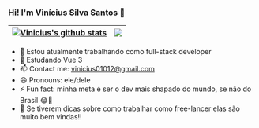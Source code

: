 ### Hi! I'm Vinícius Silva Santos 👻

| <a href="https://github.com/viniciussis/My_GitHub_ReadMe_Stats"><img align="center" src="https://my-git-hub-read-me-stats.vercel.app/api?username=viniciussis&show_icons=true&include_all_commits=true&theme=buefy&hide_border=true" alt="Vinicius's github stats" /></a> | <a href="https://github.com/viniciussis/My_GitHub_ReadMe_Stats"><img align="center" src="https://my-git-hub-read-me-stats.vercel.app/api/top-langs/?username=viniciussis&layout=compact&theme=buefy&hide_border=true" /></a> |
| ------------- | ------------- |

- 🔭 Estou atualmente trabalhando como full-stack developer
- 🌱 Estudando Vue 3
- 📫 Contact me: vinicius01012@gmail.com
- 😄 Pronouns: ele/dele
- ⚡ Fun fact: minha meta é ser o dev mais shapado do mundo, se não do Brasil 😂💪
- 🤔 Se tiverem dicas sobre como trabalhar como free-lancer elas são muito bem vindas!!
